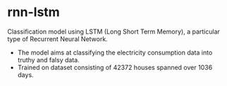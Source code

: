 # rnn-lstm
Classification model using LSTM (Long Short Term Memory), a particular type of Recurrent Neural Network.
- The model aims at classifying the electricity consumption data into truthy and falsy data.
- Trained on dataset consisting of 42372 houses spanned over 1036 days.
